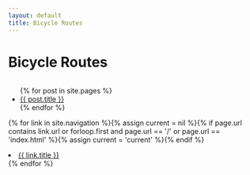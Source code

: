 ```yaml
---
layout: default
title: Bicycle Routes
---
```


<div class="post">
	<h1 class="pageTitle">Bicycle Routes</h1>
	<img src="{{ '/assets/img/touring.jpg' | prepend: site.baseurl }}" alt="">
<ul>
  {% for post in site.pages %}
    <li>
      <a href="{{ post.url }}">{{ post.title }}</a>
    </li>
  {% endfor %}
</ul>

 {% for link in site.navigation %}{% assign current = nil %}{% if page.url contains link.url or forloop.first and page.url == '/' or page.url == 'index.html' %}{% assign current = 'current' %}{% endif %}
                 <li class="element {% if forloop.first %}first{% endif %} {{ current }} {% if forloop.last %}last{% endif %}">
                     <a href="{{ link.url | prepend: site.baseurl }}">{{ link.title }}</a>
                 </li> 
                 {% endfor %}


	
  	
</div>
